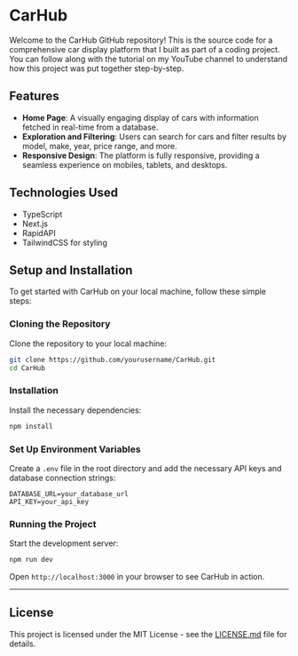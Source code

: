 # CarHub

Welcome to the CarHub GitHub repository! This is the source code for a comprehensive car display platform that I built as part of a coding project. You can follow along with the tutorial on my YouTube channel to understand how this project was put together step-by-step.

## Features

- **Home Page**: A visually engaging display of cars with information fetched in real-time from a database.
- **Exploration and Filtering**: Users can search for cars and filter results by model, make, year, price range, and more.
- **Responsive Design**: The platform is fully responsive, providing a seamless experience on mobiles, tablets, and desktops.

## Technologies Used

- TypeScript
- Next.js
- RapidAPI
- TailwindCSS for styling

## Setup and Installation

To get started with CarHub on your local machine, follow these simple steps:


### Cloning the Repository

Clone the repository to your local machine:

```bash
git clone https://github.com/yourusername/CarHub.git
cd CarHub
```

### Installation

Install the necessary dependencies:

```bash
npm install
```

### Set Up Environment Variables

Create a `.env` file in the root directory and add the necessary API keys and database connection strings:

```env
DATABASE_URL=your_database_url
API_KEY=your_api_key
```

### Running the Project

Start the development server:

```bash
npm run dev
```

Open `http://localhost:3000` in your browser to see CarHub in action.

---

## License

This project is licensed under the MIT License - see the [LICENSE.md](LICENSE) file for details.
```

